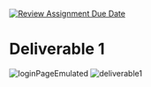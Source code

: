 [![Review Assignment Due Date](https://classroom.github.com/assets/deadline-readme-button-24ddc0f5d75046c5622901739e7c5dd533143b0c8e959d652212380cedb1ea36.svg)](https://classroom.github.com/a/NsogzK3F)

# Deliverable 1


![loginPageEmulated](https://github.com/SEG2105BC-uOttawa/seg2105f23-project-project_grp_17/assets/67203277/e7cf2c9b-43cd-47f8-93c0-70b7446b4a0e)
![deliverable1](https://github.com/SEG2105BC-uOttawa/seg2105f23-project-project_grp_17/assets/67203277/168108c1-7d19-4575-b576-84c21c8b31db)
